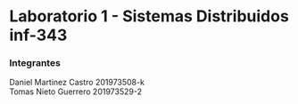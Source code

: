 # Laboratorio 1 - Sistemas Distribuidos inf-343

### Integrantes
Daniel Martinez Castro 201973508-k  
Tomas Nieto Guerrero 201973529-2  